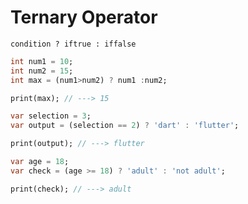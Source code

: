 # Ternary Operator
```
condition ? iftrue : iffalse
```

```dart
int num1 = 10;
int num2 = 15;
int max = (num1>num2) ? num1 :num2;

print(max); // ---> 15
```

```dart
var selection = 3;
var output = (selection == 2) ? 'dart' : 'flutter';

print(output); // ---> flutter
```

```dart
var age = 18;
var check = (age >= 18) ? 'adult' : 'not adult';

print(check); // ---> adult
```